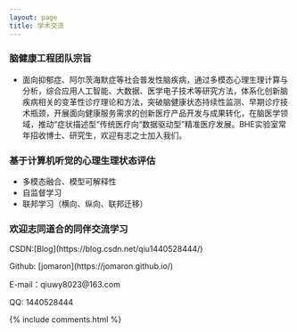 ```yaml
---
layout: page
title: 学术交流
---
```


<h3> 脑健康工程团队宗旨 </h3>

* 面向抑郁症、阿尔茨海默症等社会普发性脑疾病，通过多模态心理生理计算与分析，综合应用人工智能、大数据、医学电子技术等研究方法，体系化创新脑疾病相关的变革性诊疗理论和方法，突破脑健康状态持续性监测、早期诊疗技术瓶颈，开展面向健康服务需求的创新医疗产品开发与成果转化，在脑医学领域，推动“症状描述型”传统医疗向“数据驱动型”精准医疗发展。BHE实验室常年招收博士、研究生，欢迎有志之士加入我们。

<h3> 基于计算机听觉的心理生理状态评估 </h3>

* 多模态融合、模型可解释性
* 自监督学习
* 联邦学习（横向、纵向、联邦迁移）

<h3> 欢迎志同道合的同伴交流学习 </h3>

<p> 
CSDN:[Blog](https://blog.csdn.net/qiu1440528444/)      
<p> 
<p> 
Github: [jomaron](https://jomaron.github.io/)    
<p> 
<p> 
E-mail：qiuwy8023@163.com     
<p> 
QQ: 1440528444     
<p> 

{% include comments.html %}

 
